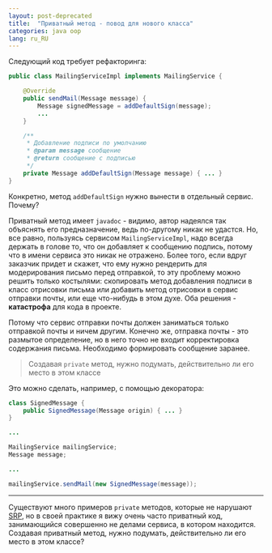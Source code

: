 ```yaml
---
layout: post-deprecated
title:  "Приватный метод - повод для нового класса"
categories: java oop
lang: ru_RU
---
```


Следующий код требует рефакторинга:
```java
public class MailingServiceImpl implements MailingService {

    @Override
    public sendMail(Message message) {
        Message signedMessage = addDefaultSign(message);
        ...
    }

    /**
     * Добавление подписи по умолчанию
     * @param message сообщение
     * @return сообщение с подписью
     */
    private Message addDefaultSign(Message message) { ... }
}
```
Конкретно, метод `addDefaultSign` нужно вынести в отдельный сервис.
Почему?

<!--more-->

Приватный метод имеет `javadoc` - видимо, автор надеялся так 
объяснять его предназначение, ведь по-другому никак не удастся. Но, все
равно, пользуясь сервисом `MailingServiceImpl`, надо всегда держать в
голове то, что он добавляет к сообщению подпись, потому что в имени сервиса
это никак не отражено. Более того, если вдруг заказчик придет 
и скажет, что ему нужно рендерить для модерирования письмо перед
отправкой, то эту проблему можно решить только костылями: скопировать метод
добавления подписи в класс отрисовки письма или добавить метод отрисовки
в сервис отправки почты, или еще что-нибудь в этом духе.
Оба решения - **катастрофа** для кода в проекте.

Потому что сервис отправки почты должен заниматься только отправкой
почты и ничем другим. Конечно же, отправка почты - это размытое
определение, но в него точно не входит корректировка содержания письма. 
Необходимо формировать сообщение заранее.

> Создавая `private` метод, нужно подумать, действительно ли его место в этом
  классе

Это можно сделать, например, с помощью декоратора:
```java
class SignedMessage {
    public SignedMessage(Message origin) { ... }
}

...

MailingService mailingService;
Message message;

...

mailingService.sendMail(new SignedMessage(message));
```
---

Существуют много примеров `private` методов, которые не нарушают
[SRP](https://en.wikipedia.org/wiki/Single_responsibility_principle),
но в своей практике я вижу очень часто приватный код, занимающийся
совершенно не делами сервиса, в котором находится. Создавая
приватный метод, нужно подумать, действительно ли его место в этом
классе?
